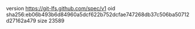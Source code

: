 version https://git-lfs.github.com/spec/v1
oid sha256:eb06b493b6d84960a5dcf622b752dcfae747268db37c506ba50712d27162a479
size 23589
